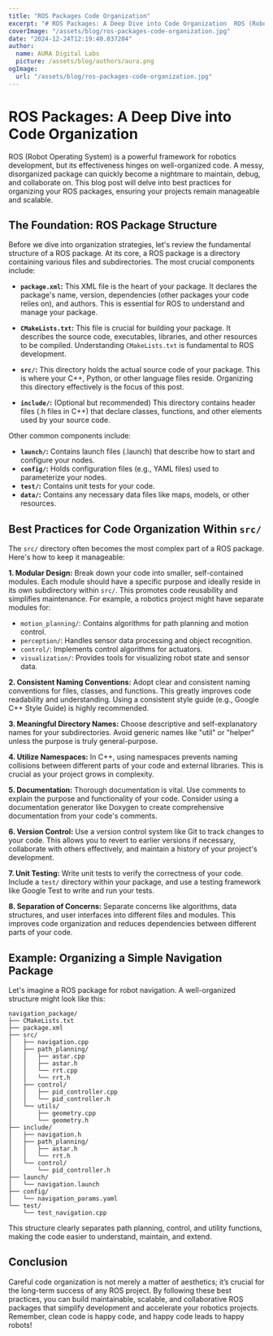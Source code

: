 ```yaml
---
title: "ROS Packages Code Organization"
excerpt: "# ROS Packages: A Deep Dive into Code Organization  ROS (Robot Operating System) is a powerful framework for robotics development, but its effectivene"
coverImage: "/assets/blog/ros-packages-code-organization.jpg"
date: "2024-12-24T12:19:40.037204"
author:
  name: AURA Digital Labs
  picture: /assets/blog/authors/aura.png
ogImage:
  url: "/assets/blog/ros-packages-code-organization.jpg"
---
```


# ROS Packages: A Deep Dive into Code Organization

ROS (Robot Operating System) is a powerful framework for robotics development, but its effectiveness hinges on well-organized code.  A messy, disorganized package can quickly become a nightmare to maintain, debug, and collaborate on.  This blog post will delve into best practices for organizing your ROS packages, ensuring your projects remain manageable and scalable.

## The Foundation: ROS Package Structure

Before we dive into organization strategies, let's review the fundamental structure of a ROS package.  At its core, a ROS package is a directory containing various files and subdirectories. The most crucial components include:

* **`package.xml`:** This XML file is the heart of your package. It declares the package's name, version, dependencies (other packages your code relies on), and authors.  This is essential for ROS to understand and manage your package.

* **`CMakeLists.txt`:** This file is crucial for building your package. It describes the source code, executables, libraries, and other resources to be compiled.  Understanding `CMakeLists.txt` is fundamental to ROS development.

* **`src/`:** This directory holds the actual source code of your package. This is where your C++, Python, or other language files reside.  Organizing this directory effectively is the focus of this post.

* **`include/`:**  (Optional but recommended) This directory contains header files (.h files in C++) that declare classes, functions, and other elements used by your source code.

Other common components include:

* **`launch/`:** Contains launch files (.launch) that describe how to start and configure your nodes.
* **`config/`:** Holds configuration files (e.g., YAML files) used to parameterize your nodes.
* **`test/`:** Contains unit tests for your code.
* **`data/`:** Contains any necessary data files like maps, models, or other resources.


## Best Practices for Code Organization Within `src/`

The `src/` directory often becomes the most complex part of a ROS package.  Here's how to keep it manageable:

**1. Modular Design:** Break down your code into smaller, self-contained modules.  Each module should have a specific purpose and ideally reside in its own subdirectory within `src/`.  This promotes code reusability and simplifies maintenance. For example, a robotics project might have separate modules for:

* `motion_planning/`:  Contains algorithms for path planning and motion control.
* `perception/`:  Handles sensor data processing and object recognition.
* `control/`: Implements control algorithms for actuators.
* `visualization/`:  Provides tools for visualizing robot state and sensor data.

**2. Consistent Naming Conventions:**  Adopt clear and consistent naming conventions for files, classes, and functions. This greatly improves code readability and understanding.  Using a consistent style guide (e.g., Google C++ Style Guide) is highly recommended.

**3. Meaningful Directory Names:**  Choose descriptive and self-explanatory names for your subdirectories. Avoid generic names like "util" or "helper" unless the purpose is truly general-purpose.

**4.  Utilize Namespaces:** In C++, using namespaces prevents naming collisions between different parts of your code and external libraries.  This is crucial as your project grows in complexity.

**5. Documentation:**  Thorough documentation is vital.  Use comments to explain the purpose and functionality of your code.  Consider using a documentation generator like Doxygen to create comprehensive documentation from your code's comments.

**6. Version Control:**  Use a version control system like Git to track changes to your code.  This allows you to revert to earlier versions if necessary, collaborate with others effectively, and maintain a history of your project's development.

**7. Unit Testing:** Write unit tests to verify the correctness of your code.  Include a `test/` directory within your package, and use a testing framework like Google Test to write and run your tests.

**8.  Separation of Concerns:** Separate concerns like algorithms, data structures, and user interfaces into different files and modules.  This improves code organization and reduces dependencies between different parts of your code.


## Example: Organizing a Simple Navigation Package

Let's imagine a ROS package for robot navigation. A well-organized structure might look like this:

```
navigation_package/
├── CMakeLists.txt
├── package.xml
├── src/
│   ├── navigation.cpp
│   ├── path_planning/
│   │   ├── astar.cpp
│   │   ├── astar.h
│   │   └── rrt.cpp
│   │   └── rrt.h
│   ├── control/
│   │   ├── pid_controller.cpp
│   │   └── pid_controller.h
│   └── utils/
│       ├── geometry.cpp
│       └── geometry.h
├── include/
│   ├── navigation.h
│   ├── path_planning/
│   │   ├── astar.h
│   │   └── rrt.h
│   └── control/
│       └── pid_controller.h
├── launch/
│   └── navigation.launch
├── config/
│   └── navigation_params.yaml
└── test/
    └── test_navigation.cpp
```

This structure clearly separates path planning, control, and utility functions, making the code easier to understand, maintain, and extend.

## Conclusion

Careful code organization is not merely a matter of aesthetics; it’s crucial for the long-term success of any ROS project.  By following these best practices, you can build maintainable, scalable, and collaborative ROS packages that simplify development and accelerate your robotics projects. Remember, clean code is happy code, and happy code leads to happy robots!
